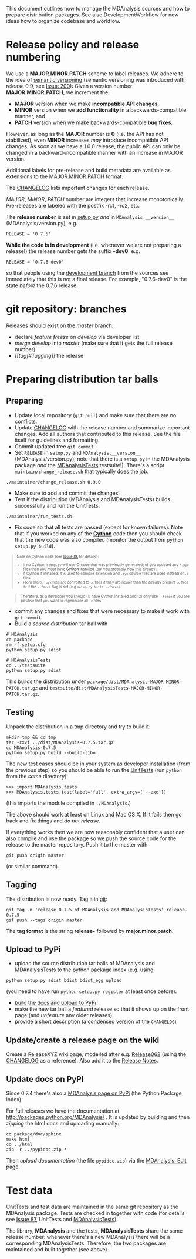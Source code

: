This document outlines how to manage the MDAnalysis sources and how to prepare distribution packages. See also DevelopmentWorkflow for new ideas how to organize codebase and workflow.



# Release policy and release numbering #
We use a **MAJOR**.**MINOR**.**PATCH** scheme to label releases. We adhere to the idea of [semantic versioning](http://semver.org/) (semantic versioning was introduced with release 0.9, see [Issue 200](http://issues.mdanalysis.org/200)): Given a version number **MAJOR.MINOR.PATCH**, we increment the:

  * **MAJOR** version when we make **incompatible API changes**,
  * **MINOR** version when we **add functionality** in a backwards-compatible manner, and
  * **PATCH** version when we make backwards-compatible **bug fixes**.

However, as long as the **MAJOR** number is **0** (i.e. the API has not stabilized), even **MINOR** increases _may_ introduce incompatible API changes. As soon as we have a 1.0.0 release, the public API can only be changed in a backward-incompatible manner with an increase in MAJOR version.

Additional labels for pre-release and build metadata are available as extensions to the MAJOR.MINOR.PATCH format.

The [CHANGELOG](https://github.com/MDAnalysis/mdanalysis/blob/develop/package/CHANGELOG) lists important changes for each release.

_MAJOR_,  _MINOR_, _PATCH_  number are integers that increase monotonically. Pre-releases are labeled with the postfix -rc1, -rc2, etc.

The **release number** is set in [setup.py](https://github.com/MDAnalysis/mdanalysis/blob/develop/package/setup.py) _and_ in `MDAnalysis.__version__` (MDAnalysis/version.py), e.g.
```
RELEASE = '0.7.5'
```

**While the code is in development** (i.e. whenever we are not preparing a release!) the release number gets the suffix **-dev0**, e.g.
```
RELEASE = '0.7.6-dev0'
```
so that people using the [development branch](DevelopmentBranch) from the sources see immediately that this is not a final release. For example, "0.7.6-dev0" is the state _before_ the 0.7.6 release.

# git repository: branches #
Releases should exist on the _master_ branch:

* declare *feature freeze* on _develop_ via developer list
* *merge* _develop_ into _master_ (make sure that it gets the full release number)
* *[[tag|#Tagging]]* the release

# Preparing distribution tar balls #

## Preparing ##

  * Update local repository (`git pull`) and make sure that there are no conflicts.
  * Update [CHANGELOG](https://github.com/MDAnalysis/mdanalysis/blob/develop/package/CHANGELOG) with the release number and summarize important changes. Add all authors that contributed to this release. See the file itself for guidelines and formatting.
  * Commit updated tree `git commit`
  * Set `RELEASE` in `setup.py`  and `MDAnalysis.__version__` (MDAnalysis/version.py); note that there is a `setup.py` in the MDAnalysis package _and_ the [MDAnalysisTests](MDAnalysisTests) testsuite!). There's a script `maintain/change_release.sh` that typically does the job:

```
./maintainer/change_release.sh 0.9.0
```

  * Make sure to add and commit the changes!
  * Test if the distribution (MDAnalysis and MDAnalysisTests) builds successfully and run the UnitTests:
```
./maintainer/run_tests.sh
```
  * Fix code so that all tests are passed (except for known failures). Note that if you worked on any of the **[Cython](http://cython.org/)** code then you should check that the new code was also compiled (monitor the output from `python setup.py build`).

> <font size='1'>
<blockquote>Note on Cython code (see <a href='http://issues.mdanalysis.org/85'>Issue 85</a> for details):<br>
<ul><li>If no Cython, <code>setup.py</code> will use C-code that was previously generated; of you updated any <code>*.pyx</code> files then you <i>must</i> have <a href='http://cython.org/#download'>Cython</a> installed (but you probably new this already).<br>
</li><li>If Cython if installed, it is used to compile extension and <code>.pyx</code> source files are used instead of <code>.c</code> files.<br>
</li><li>From there, <code>.pyx</code> files are converted to <code>.c</code> files if they are newer than the already present <code>.c</code> files <i>or</i> if the <code>--force</code> flag is set (e.g <code>setup.py build --force</code>).</li></ul></blockquote>

<blockquote>Therefore, as a developer you should (1) have Cython installed and (2) only use <code>--force</code> if you are positive that you want to regenerate all <code>.c</code> files.<br>
</font></blockquote>

  * commit any changes and fixes that were necessary to make it work with `git commit`
  * Build a _source distribution_ tar ball with
```
# MDAnalysis
cd package
rm -f setup.cfg
python setup.py sdist

# MDAnalysisTests
cd ../testsuite
python setup.py sdist
```
This builds the distribution under `package/dist/MDAnalysis-MAJOR-MINOR-PATCH.tar.gz` and `testsuite/dist/MDAnalysisTests-MAJOR-MINOR-PATCH.tar.gz`.


## Testing ##
Unpack the distribution in a tmp directory and try to build it:
```
mkdir tmp && cd tmp
tar -zxvf ../dist/MDAnalysis-0.7.5.tar.gz
cd MDAnalysis-0.7.5
python setup.py build --build-lib=.
```
The new test cases should be in your system as developer installation (from the previous step) so you should be able to run the [UnitTests](UnitTests) (run `python` from the _same_ directory):
```
>>> import MDAnalysis.tests
>>> MDAnalysis.tests.test(label='full', extra_argv=['--exe'])
```
(this imports the module compiled in `./MDAnalysis`.)

The above should work at least on Linux and Mac OS X. If it fails then go back and fix things and _do not release._

If everything works then we are now reasonably confident that a user can also compile and use the package so we push the source code for the release to the master repository. Push it to the master with
```
git push origin master
```
(or similar command).



## Tagging ##
The distribution is now ready. Tag it in [git](git):
```
git tag -m 'release 0.7.5 of MDAnalysis and MDAnalysisTests' release-0.7.5
git push --tags origin master
```
The **tag format** is the string **release-** followed by **major.minor.patch**.

## Upload to PyPi ##
* upload the source distribution tar balls of MDAnalysis and MDAnalysisTests to the python package index (e.g. using 
```
python setup.py sdist bdist bdist_egg upload
```
(you need to have run `python setup.py register` at least once before).
* [build the docs and upload to PyPi](#Update_docs_on_PyPI)
* make the new tar ball a _featured_ release so that it shows up on the front page (and _unfeature_ any older releases).
* provide a short description (a condensed version of the `CHANGELOG`)

## Update/create a release page on the wiki ##
Create a ReleaseXYZ wiki page, modelled after e.g. [Release062](Release062) (using the [CHANGELOG](https://github.com/MDAnalysis/mdanalysis/blob/develop/package/CHANGELOG) as a reference). Also add it to the [Release Notes](Release-Notes).

## Update docs on PyPI ##
Since 0.7.4 there's also a [MDAnalysis page on PyPi](http://pypi.python.org/pypi/MDAnalysis/) (the Python Package Index).

For full releases we have the documentation at http://packages.python.org/MDAnalysis/ . It is updated by building and then _zipping_ the html docs and uploading manually:
```
cd package/doc/sphinx
make html
cd ../html
zip -r ../pypidoc.zip *
```
Then _upload documentation_ (the file `pypidoc.zip`) via the [MDAnalysis: Edit](http://pypi.python.org/pypi?%3Aaction=pkg_edit&name=MDAnalysis) page.


# Test data #

UnitTests and test data are maintained in the same git repository as the MDAnalysis package. Tests are checked in together with code (for details see [Issue 87](http://issues.mdanalysis.org/87), UnitTests and [MDAnalysisTests](MDAnalysisTests)).

The library, **MDAnalysis** and the tests, **MDAnalysisTests** share the same release number: whenever there's a new MDAnalysis there will be a corresponding MDAnalysisTests. Therefore, the two packages are maintained and built together (see above).